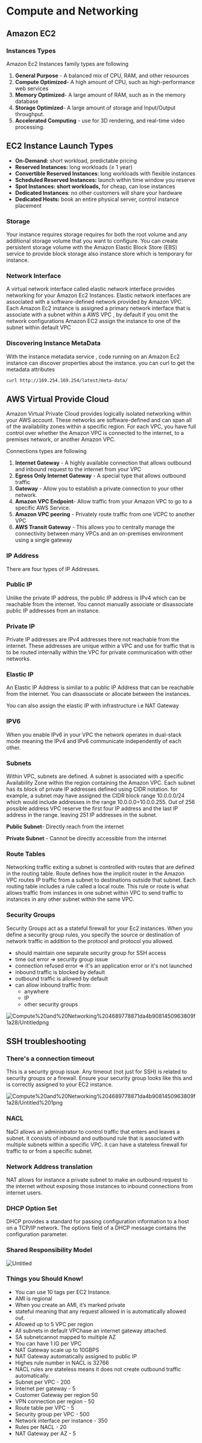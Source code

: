 # Compute and Networking

## Amazon EC2

### Instances Types

Amazon Ec2 Instances family types are following

1. **General Purpose** - A balanced mix of CPU, RAM, and other resources
2. **Compute Optimized**- A high amount of CPU, such as high-performance web services
3. **Memory Optimized**- A large amount of RAM, such as in the memory database
4. **Storage Optimized**- A large amount of storage and Input/Output throughput.
5. **Accelerated Computing** - use for 3D rendering, and real-time video processing.

## EC2 Instance Launch Types

- **On-Demand:** short workload, predictable pricing
- **Reserved Instances:** long workloads (≥ 1 year)
- **Convertible Reserved Instances**: long workloads with flexible instances
- **Scheduled Reserved Instances:** launch within time window you reserve
- **Spot Instances: short workloads,** for cheap, can lose instances
- **Dedicated Instances**: no other customers will share your hardware
- **Dedicated Hosts:** book an entire physical server, control instance placement

### Storage

Your instance requires storage requires for both the root volume and any additional storage volume that you want to configure. You can create persistent storage volume with the Amazon Elastic Block Store (EBS) service to provide block storage also instance store which is temporary for instance.

### Network Interface

A virtual network interface called elastic network interface provides networking for your Amazon Ec2 Instances. Elastic network interfaces are associated with a software-defined network provided by Amazon VPC. Each Amazon Ec2 instance is assigned a primary network interface that is associate with a subnet within a AWS VPC , by default if you omit the network configurations Amazon EC2 assign the instance to one of the subnet within default VPC

### Discovering Instance MetaData

With the instance metadata service , code running on an Amazon Ec2 instance can discover properties about the instance. you can curl to get the metadata attributes

```bash
curl http://169.254.169.254/latest/meta-data/
```

## AWS Virtual Provide Cloud

Amazon Virtual Private Cloud provides logically isolated networking within your AWS account. These networks are software-defined and can span all of the availability zones within a specific region. For each VPC, you have full control over whether the Amazon VPC is connected to the internet, to a premises network, or another Amazon VPC.

Connections types are following

1. **Internet Gateway** - A highly available connection that allows outbound and inbound request to the internet from your VPC
2. **Egress Only Internet Gateway** - A special type that allows outbound traffic
3. **Gateway** - Allow you to establish a private connection to your other network.
4. **Amazon VPC Endpoint**- Allow traffic from your Amazon VPC to go to a specific AWS Service.
5. **Amazon VPC peering** - Privately route traffic from one VCPC to another VPC
6. **AWS Transit Gateway** - This allows you to centrally manage the connectivity between many VPCs and an on-premises environment using a single gateway

### IP Address

There are four types of IP Addresses.

### Public IP

Unlike the private IP address, the public IP address is IPv4 which can be reachable from the internet. You cannot manually associate or disassociate public IP addresses from an instance.

### Private IP

Private IP addresses are IPv4 addresses there not reachable from the internet. These addresses are unique within a VPC and use for traffic that is to be routed internally within the VPC for private communication with other networks.

### Elastic IP

An Elastic IP Address is similar to a public IP Address that can be reachable from the internet. You can disassociate or allocate between the instances.

You can also assign the elastic IP with infrastructure i.e NAT Gateway

### IPV6

When you enable IPv6 in your VPC the network operates in dual-stack mode meaning the IPv4 and IPv6 communicate independently of each other.

### Subnets

Within VPC, subnets are defined. A subnet is associated with a specific Availability Zone within the region containing the Amazon VPC. Each subnet has its block of private IP addresses defined using CIDR notation. for example, a subnet may have assigned the CIDR block range 10.0.0.0/24 which would include addresses in the range 10.0.0.0=10.0.0.255. Out of 256 possible address VPC reserve the first four IP address and the last IP address in the range. leaving 251 IP addresses in the subnet.

**Public Subnet**- Directly reach from the internet

**Private Subnet** - Cannot be directly accessible from the internet

### Route Tables

Networking traffic exiting a subnet is controlled with routes that are defined in the routing table. Route defines how the implicit router in the Amazon VPC routes IP traffic from a subnet to destinations outside that subnet. Each routing table includes a rule called a local route. This rule or route is what allows traffic from instances in one subnet within VPC to send traffic to instances in any other subnet within the same VPC.

### Security Groups

Security Groups act as a stateful firewall for your Ec2 instances. When you define a security group rules, you specify the source or destination of network traffic in addition to the protocol and protocol you allowed.

- should maintain one separate security group for SSH access
- time out error ⇒ security group issue
- connection refused error ⇒ it's an application error or it's not launched
- inbound traffic is blocked by default
- outbound traffic is allowed by default
- can allow inbound traffic from:
  - anywhere
  - IP
  - other security groups

![Compute%20and%20Networking%204689778871da4b9081450963809f1a28/Untitledpng](file://C:\Users\ashehzad\Downloads\Export-6e54e554-61aa-40b5-a77f-e7326cc0d411\Compute%20and%20Networking%204689778871da4b9081450963809f1a28\Untitled.png)

## SSH troubleshooting

### There's a connection timeout

This is a security group issue. Any timeout (not just for SSH) is related to security groups or a firewall. Ensure your security group looks like this and is correctly assigned to your EC2 instance.

![Compute%20and%20Networking%204689778871da4b9081450963809f1a28/Untitled%201png](file://C:\Users\ashehzad\Downloads\Export-6e54e554-61aa-40b5-a77f-e7326cc0d411\Compute%20and%20Networking%204689778871da4b9081450963809f1a28\Untitled%201.png)

### NACL

NaCl allows an administrator to control traffic that enters and leaves a subnet. it consists of inbound and outbound rule that is associated with multiple subnets within a specific VPC. it can have a stateless firewall for traffic to or from a specific subnet.

### Network Address translation

NAT allows for instance a private subnet to make an outbound request to the internet without exposing those instances to inbound connections from internet users.

### DHCP Option Set

DHCP provides a standard for passing configuration information to a host on a TCP/IP network. The options field of a DHCP message contains the configuration parameter.

### Shared Responsibility Model

![Untitled](file://C:\Users\ashehzad\Downloads\Export-6e54e554-61aa-40b5-a77f-e7326cc0d411\Compute%20and%20Networking%204689778871da4b9081450963809f1a28\Untitled%202.png)

### Things you Should Know!

- You can use 10 tags per EC2 Instance.
- AMI is regional
- When you create an AMI, it’s marked private
- stateful meaning that any request allowed in is automatically allowed out.
- Allowed up to 5 VPC per region
- All subnets in default VPChase an internet gateway attached.
- SA subnetcannot mapped to multiple AZ
- You can have 1 IG per VPC
- NAT Gateway scale up to 10GBPS
- NAT Gateway automatically assigned to public IP
- Highes rule number in NACL is 32766
- NACL rules are stateless means it does not create outbound traffic automatically.
- Subnet per VPC - 200
- Internet per gateway - 5
- Customer Gateway per region 50
- VPN connection per region - 50
- Route table per VPC - 5
- Security group per VPC - 500
- Network interface per instance - 350
- Rules per NACL - 20
- NAT Gateway per AZ - 5
